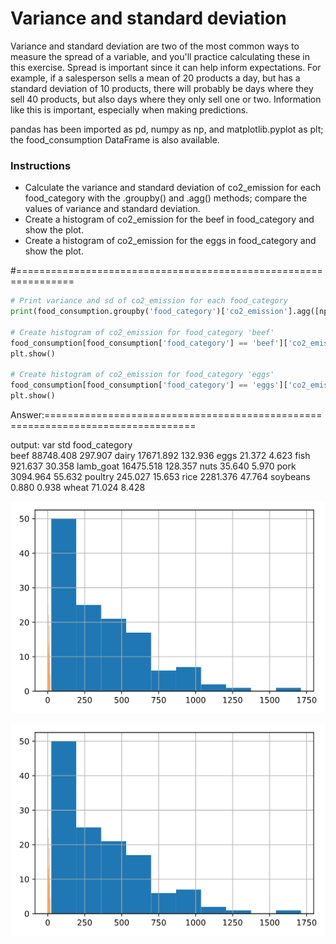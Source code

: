 # Variance and standard deviation
Variance and standard deviation are two of the most common ways to measure the spread of a variable, and you'll practice calculating these in this exercise. Spread is important since it can help inform expectations. For example, if a salesperson sells a mean of 20 products a day, but has a standard deviation of 10 products, there will probably be days where they sell 40 products, but also days where they only sell one or two. Information like this is important, especially when making predictions.

pandas has been imported as pd, numpy as np, and matplotlib.pyplot as plt; the food_consumption DataFrame is also available.

### Instructions

* Calculate the variance and standard deviation of co2_emission for each food_category with the .groupby() and .agg() methods; compare the values of variance and standard deviation.
* Create a histogram of co2_emission for the beef in food_category and show the plot.
* Create a histogram of co2_emission for the eggs in food_category and show the plot.

#================================================================


``` python
# Print variance and sd of co2_emission for each food_category
print(food_consumption.groupby('food_category')['co2_emission'].agg([np.var, np.std]))

# Create histogram of co2_emission for food_category 'beef'
food_consumption[food_consumption['food_category'] == 'beef']['co2_emission'].hist()
plt.show()

# Create histogram of co2_emission for food_category 'eggs'
food_consumption[food_consumption['food_category'] == 'eggs']['co2_emission'].hist()
plt.show()

```

Answer:================================================================================

output:
                         var      std
    food_category                    
    beef           88748.408  297.907
    dairy          17671.892  132.936
    eggs              21.372    4.623
    fish             921.637   30.358
    lamb_goat      16475.518  128.357
    nuts              35.640    5.970
    pork            3094.964   55.632
    poultry          245.027   15.653
    rice            2281.376   47.764
    soybeans           0.880    0.938
    wheat             71.024    8.428

![alt text](Variance-and-standard-deviation-1.png)

![alt text](Variance-and-standard-deviation-2.png)
